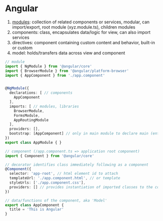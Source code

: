 # Angular

1. [modules](https://angular.io/guide/architecture-modules):
    collection of related components or services, modular, can import/export, root module (xyz.module.ts), children modules
1. components: class, encapsulates data/logic for view, can also import services
1. directives: component containing custom content and behavior, built-in or custom
1. model: holds/transfers data across view and component

```ts
// module
import { NgModule } from '@angular/core'
import { BrowserModule } from '@angular/platform-browser'
import { AppComponent } from './app.component'


@NgModule({
  declarations: [ // components
    AppComponent
  ],
  imports: [ // modules, libraries
    BrowserModule,
    FormsModule,
    AppRoutingModule
  ],
  providers: [],
  bootstrap: [AppComponent] // only in main module to declare main (entry) component
})
export class AppModule { }
```

```ts
// component (/app.component.ts => application root component)
import { Component } from '@angular/core'

// decorator identifies class immediately following as a component
@Component({
  selector: 'app-root', // html element id to attach
  templateUrl: './app.component.html', // or template
  styleUrls: ['./app.component.css'],
  providers: [] // provides instantiation of imported classes to the constructor (AppComponent)
})

// data/functions of the component, aka 'Model'
export class AppComponent {
  title = 'This is Angular'
}
```
